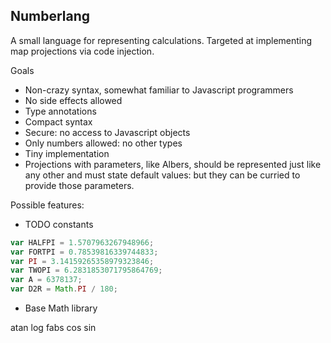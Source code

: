 ## Numberlang

A small language for representing calculations.
Targeted at implementing map projections via code injection.

Goals

* Non-crazy syntax, somewhat familiar to Javascript programmers
* No side effects allowed
* Type annotations
* Compact syntax
* Secure: no access to Javascript objects
* Only numbers allowed: no other types
* Tiny implementation
* Projections with parameters, like Albers, should be represented
  just like any other and must state default values: but they can be
  curried to provide those parameters.

Possible features:

* TODO constants

```javascript
var HALFPI = 1.5707963267948966;
var FORTPI = 0.78539816339744833;
var PI = 3.14159265358979323846;
var TWOPI = 6.2831853071795864769;
var A = 6378137;
var D2R = Math.PI / 180;
```

* Base Math library

atan
log
fabs
cos
sin
